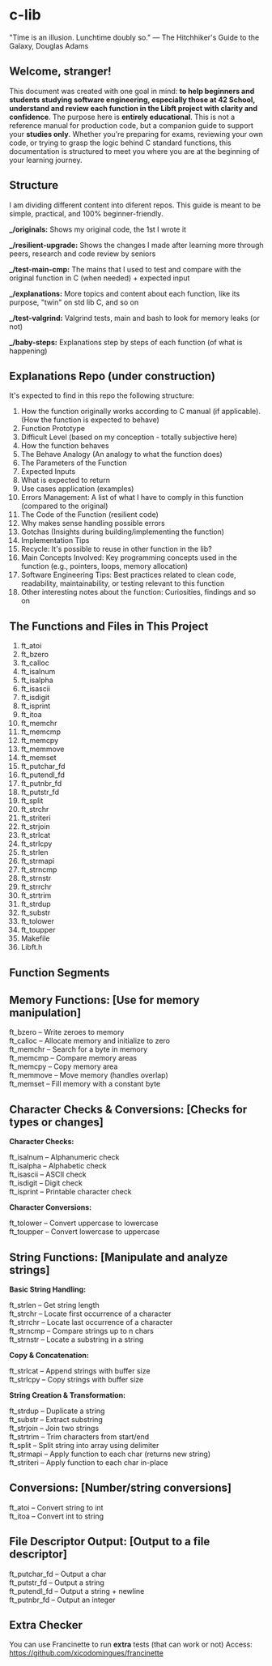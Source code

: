 # c-lib

"Time is an illusion. Lunchtime doubly so."
— The Hitchhiker's Guide to the Galaxy, Douglas Adams

## Welcome, stranger! 

This document was created with one goal in mind: **to help beginners and students studying software engineering, especially those at 42 School, understand and review each function in the Libft project with clarity and confidence**. The purpose here is **entirely educational**. This is not a reference manual for production code, but a companion guide to support your **studies only**. Whether you're preparing for exams, reviewing your own code, or trying to grasp the logic behind C standard functions, this documentation is structured to meet you where you are at the beginning of your learning journey.

## Structure

I am dividing different content into diferent repos. This guide is meant to be simple, practical, and 100% beginner-friendly. 

**_/originals:** Shows my original code, the 1st I wrote it 

**_/resilient-upgrade:** Shows the changes I made after learning more through peers, research and code review by seniors 

**_/test-main-cmp:** The mains that I used to test and compare with the original function in C (when needed) + expected input 

**_/explanations:** More topics and content about each function, like its purpose, "twin" on std lib C, and so on 

**_/test-valgrind:** Valgrind tests, main and bash to look for memory leaks (or not) 

**_/baby-steps:** Explanations step by steps of each function (of what is happening) 


## Explanations Repo (under construction)

It's expected to find in this repo the following structure:  

1) How the function originally works according to C manual (if applicable). (How the function is expected to behave)
2) Function Prototype
3) Difficult Level (based on my conception - totally subjective here)
4) How the function behaves
5) The Behave Analogy (An analogy to what the function does) 
6) The Parameters of the Function
7) Expected Inputs 
8) What is expected to return
9) Use cases application (examples)
10) Errors Management: A list of what I have to comply in this function (compared to the original)
11) The Code of the Function (resilient code)
12) Why makes sense handling possible errors
13) Gotchas (Insights during building/implementing the function)
14) Implementation Tips
15) Recycle: It's possible to reuse in other function in the lib?
16) Main Concepts Involved: Key programming concepts used in the function (e.g., pointers, loops, memory allocation)
17) Software Engineering Tips: Best practices related to clean code, readability, maintainability, or testing relevant to this function
18) Other interesting notes about the function: Curiosities, findings and so on  


## The Functions and Files in This Project 

1) ft_atoi  
2) ft_bzero  
3) ft_calloc  
4) ft_isalnum  
5) ft_isalpha  
6) ft_isascii  
7) ft_isdigit  
8) ft_isprint  
9) ft_itoa  
10) ft_memchr  
11) ft_memcmp
12) ft_memcpy
13) ft_memmove
14) ft_memset
15) ft_putchar_fd
16) ft_putendl_fd
17) ft_putnbr_fd
18) ft_putstr_fd
19) ft_split
20) ft_strchr
21) ft_striteri
22) ft_strjoin
23) ft_strlcat
24) ft_strlcpy
25) ft_strlen
26) ft_strmapi
27) ft_strncmp
28) ft_strnstr
29) ft_strrchr
30) ft_strtrim
31) ft_strdup
32) ft_substr
33) ft_tolower
34) ft_toupper
35) Makefile
36) Libft.h

## Function Segments 

## Memory Functions: [Use for memory manipulation]

ft_bzero – Write zeroes to memory  
ft_calloc – Allocate memory and initialize to zero  
ft_memchr – Search for a byte in memory  
ft_memcmp – Compare memory areas  
ft_memcpy – Copy memory area  
ft_memmove – Move memory (handles overlap)  
ft_memset – Fill memory with a constant byte  

## Character Checks & Conversions: [Checks for types or changes]

**Character Checks:**  

ft_isalnum – Alphanumeric check  
ft_isalpha – Alphabetic check  
ft_isascii – ASCII check  
ft_isdigit – Digit check  
ft_isprint – Printable character check  

**Character Conversions:**  

ft_tolower – Convert uppercase to lowercase  
ft_toupper – Convert lowercase to uppercase  

## String Functions: [Manipulate and analyze strings]

**Basic String Handling:**  

ft_strlen – Get string length  
ft_strchr – Locate first occurrence of a character  
ft_strrchr – Locate last occurrence of a character  
ft_strncmp – Compare strings up to n chars  
ft_strnstr – Locate a substring in a string  

**Copy & Concatenation:**  

ft_strlcat – Append strings with buffer size  
ft_strlcpy – Copy strings with buffer size  

**String Creation & Transformation:**  

ft_strdup – Duplicate a string  
ft_substr – Extract substring  
ft_strjoin – Join two strings  
ft_strtrim – Trim characters from start/end  
ft_split – Split string into array using delimiter  
ft_strmapi – Apply function to each char (returns new string)  
ft_striteri – Apply function to each char in-place  

## Conversions: [Number/string conversions]

ft_atoi – Convert string to int  
ft_itoa – Convert int to string  

## File Descriptor Output: [Output to a file descriptor]

ft_putchar_fd – Output a char  
ft_putstr_fd – Output a string  
ft_putendl_fd – Output a string + newline  
ft_putnbr_fd – Output an integer  

## Extra Checker 

You can use Francinette to run **extra** tests (that can work or not) 
Access: https://github.com/xicodomingues/francinette
